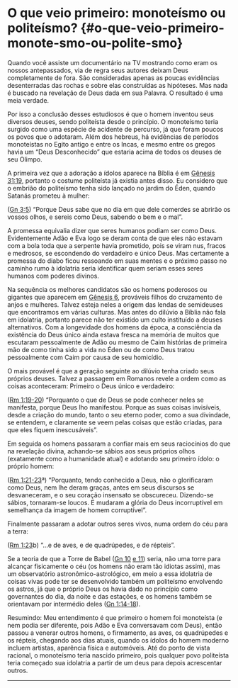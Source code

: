 # O que veio primeiro: monoteísmo ou politeísmo? {#o-que-veio-primeiro-monote-smo-ou-polite-smo}

Quando você assiste um documentário na TV mostrando como eram os nossos antepassados, via de regra seus autores deixam Deus completamente de fora. São consideradas apenas as poucas evidências desenterradas das rochas e sobre elas construídas as hipóteses. Mas nada é buscado na revelação de Deus dada em sua Palavra. O resultado é uma meia verdade.

Por isso a conclusão desses estudiosos é que o homem inventou seus diversos deuses, sendo politeísta desde o princípio. O monoteísmo teria surgido como uma espécie de acidente de percurso, já que foram poucos os povos que o adotaram. Além dos hebreus, há evidências de períodos monoteístas no Egito antigo e entre os Incas, e mesmo entre os gregos havia um “Deus Desconhecido” que estaria acima de todos os deuses de seu Olimpo.

A primeira vez que a adoração a ídolos aparece na Bíblia é em [Gênesis 31:19](http://bibliaonline.com.br/acf/gn/31/19), portanto o costume politeísta já existia antes disso. Eu considero que o embrião do politeísmo tenha sido lançado no jardim do Éden, quando Satanás prometeu à mulher:

([Gn 3:5](http://bibliaonline.com.br/acf/gn/3/5)) “Porque Deus sabe que no dia em que dele comerdes se abrirão os vossos olhos, e sereis como Deus, sabendo o bem e o mal”.

A promessa equivalia dizer que seres humanos podiam ser como Deus. Evidentemente Adão e Eva logo se deram conta de que eles não estavam com a bola toda que a serpente havia prometido, pois se viram nus, fracos e medrosos, se escondendo do verdadeiro e único Deus. Mas certamente a promessa do diabo ficou ressoando em suas mentes e o próximo passo no caminho rumo à idolatria seria identificar quem seriam esses seres humanos com poderes divinos.

Na sequência os melhores candidatos são os homens poderosos ou gigantes que aparecem em [Gênesis 6](http://bibliaonline.com.br/acf/gn/6), prováveis filhos do cruzamento de anjos e mulheres. Talvez esteja neles a origem das lendas de semideuses que encontramos em várias culturas. Mas antes do dilúvio a Bíblia não fala em idolatria, portanto parece não ter existido um culto instituído a deuses alternativos. Com a longevidade dos homens da época, a consciência da existência do Deus único ainda estava fresca na memória de muitos que escutaram pessoalmente de Adão ou mesmo de Caim histórias de primeira mão de como tinha sido a vida no Éden ou de como Deus tratou pessoalmente com Caim por causa de seu homicídio.

O mais provável é que a geração seguinte ao dilúvio tenha criado seus próprios deuses. Talvez a passagem em Romanos revele a ordem como as coisas aconteceram: Primeiro o Deus único e verdadeiro:

([Rm 1:19-20](http://bibliaonline.com.br/acf/rm/1/19-20)) “Porquanto o que de Deus se pode conhecer neles se manifesta, porque Deus lho manifestou. Porque as suas coisas invisíveis, desde a criação do mundo, tanto o seu eterno poder, como a sua divindade, se entendem, e claramente se veem pelas coisas que estão criadas, para que eles fiquem inescusáveis”.

Em seguida os homens passaram a confiar mais em seus raciocínios do que na revelação divina, achando-se sábios aos seus próprios olhos (exatamente como a humanidade atual) e adotando seu primeiro ídolo: o próprio homem:

([Rm 1:21-23](http://bibliaonline.com.br/acf/rm/1/21-23)ª) “Porquanto, tendo conhecido a Deus, não o glorificaram como Deus, nem lhe deram graças, antes em seus discursos se desvaneceram, e o seu coração insensato se obscureceu. Dizendo-se sábios, tornaram-se loucos. E mudaram a glória do Deus incorruptível em semelhança da imagem de homem corruptível”.

Finalmente passaram a adotar outros seres vivos, numa ordem do céu para a terra:

([Rm 1:23](http://bibliaonline.com.br/acf/rm/1/23)b) “...e de aves, e de quadrúpedes, e de répteis”.

Se a teoria de que a Torre de Babel ([Gn 10](http://bibliaonline.com.br/acf/gn/10) [e 11](http://bibliaonline.com.br/acf/gn/11)) seria, não uma torre para alcançar fisicamente o céu (os homens não eram tão idiotas assim), mas um observatório astronômico-astrológico, em meio a essa idolatria de coisas vivas pode ter se desenvolvido também um politeísmo envolvendo os astros, já que o próprio Deus os havia dado no princípio como governantes do dia, da noite e das estações, e os homens também se orientavam por intermédio deles ([Gn 1:14-18](http://bibliaonline.com.br/acf/gn/1/14-18)).

Resumindo: Meu entendimento é que primeiro o homem foi monoteísta (e nem podia ser diferente, pois Adão e Eva conversavam com Deus), então passou a venerar outros homens, o firmamento, as aves, os quadrúpedes e os répteis, chegando aos dias atuais, quando os ídolos do homem moderno incluem artistas, aparência física e automóveis. Até do ponto de vista racional, o monoteísmo teria nascido primeiro, pois qualquer povo politeísta teria começado sua idolatria a partir de um deus para depois acrescentar outros.

*****
